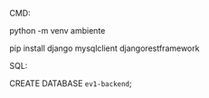 CMD:

python -m venv ambiente

pip install django mysqlclient djangorestframework


SQL:

CREATE DATABASE `ev1-backend`;
